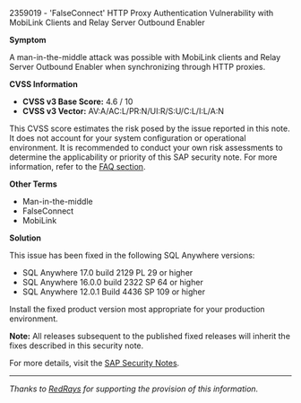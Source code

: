 2359019 - 'FalseConnect' HTTP Proxy Authentication Vulnerability with MobiLink Clients and Relay Server Outbound Enabler

**Symptom**

A man-in-the-middle attack was possible with MobiLink clients and Relay Server Outbound Enabler when synchronizing through HTTP proxies.

**CVSS Information**

- **CVSS v3 Base Score:** 4.6 / 10
- **CVSS v3 Vector:** AV:A/AC:L/PR:N/UI:R/S:U/C:L/I:L/A:N

This CVSS score estimates the risk posed by the issue reported in this note. It does not account for your system configuration or operational environment. It is recommended to conduct your own risk assessments to determine the applicability or priority of this SAP security note. For more information, refer to the [FAQ section](https://me.sap.com/support/securitynotes).

**Other Terms**

- Man-in-the-middle
- FalseConnect
- MobiLink

**Solution**

This issue has been fixed in the following SQL Anywhere versions:

- SQL Anywhere 17.0 build 2129 PL 29 or higher
- SQL Anywhere 16.0.0 build 2322 SP 64 or higher
- SQL Anywhere 12.0.1 Build 4436 SP 109 or higher

Install the fixed product version most appropriate for your production environment.

**Note:** All releases subsequent to the published fixed releases will inherit the fixes described in this security note.

For more details, visit the [SAP Security Notes](https://me.sap.com/notes/0002359019).

---

*Thanks to [RedRays](https://redrays.io) for supporting the provision of this information.*